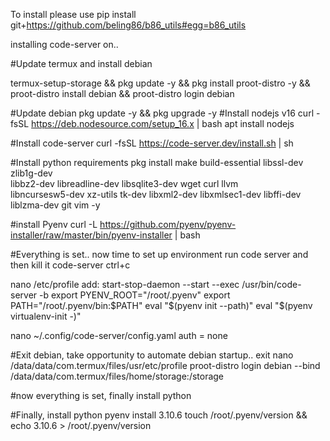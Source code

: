 To install please use pip install git+https://github.com/beling86/b86_utils#egg=b86_utils

installing code-server on..

#Update termux and install debian

termux-setup-storage && pkg update -y && pkg install proot-distro -y && proot-distro install debian && proot-distro login debian

#Update debian
pkg update -y && pkg upgrade -y
#Install nodejs v16
curl -fsSL https://deb.nodesource.com/setup_16.x | bash 
apt install nodejs

#Install code-server
curl -fsSL https://code-server.dev/install.sh | sh

#Install python requirements
pkg install make build-essential libssl-dev zlib1g-dev \
  libbz2-dev libreadline-dev libsqlite3-dev wget curl llvm \
  libncursesw5-dev xz-utils tk-dev libxml2-dev libxmlsec1-dev libffi-dev liblzma-dev git vim -y
  
#install Pyenv
curl -L https://github.com/pyenv/pyenv-installer/raw/master/bin/pyenv-installer | bash

#Everything is set.. now time to set up environment
run code server and then kill it
code-server
ctrl+c

nano /etc/profile 
add:
start-stop-daemon --start --exec /usr/bin/code-server -b
export PYENV_ROOT="/root/.pyenv"
export PATH="/root/.pyenv/bin:$PATH"
eval "$(pyenv init --path)"
eval "$(pyenv virtualenv-init -)"

nano ~/.config/code-server/config.yaml
auth = none

#Exit debian, take opportunity to automate debian startup.. 
exit
nano /data/data/com.termux/files/usr/etc/profile
proot-distro login debian --bind /data/data/com.termux/files/home/storage:/storage

#now everything is set, finally install python


#Finally, install python
pyenv install 3.10.6
touch /root/.pyenv/version && echo 3.10.6 > /root/.pyenv/version
